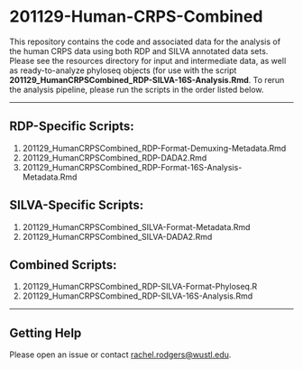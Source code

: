 # 201129-Human-CRPS-Combined

This repository contains the code and associated data for the analysis of the human CRPS data using both RDP and SILVA annotated data sets. Please see the resources directory for input and intermediate data, as well as ready-to-analyze phyloseq objects (for use with the script **201129_HumanCRPSCombined_RDP-SILVA-16S-Analysis.Rmd**. To rerun the analysis pipeline, please run the scripts in the order listed below. 

---

## RDP-Specific Scripts:
1. 201129_HumanCRPSCombined_RDP-Format-Demuxing-Metadata.Rmd
2. 201129_HumanCRPSCombined_RDP-DADA2.Rmd
3. 201129_HumanCRPSCombined_RDP-Format-16S-Analysis-Metadata.Rmd

## SILVA-Specific Scripts:
1. 201129_HumanCRPSCombined_SILVA-Format-Metadata.Rmd
2. 201129_HumanCRPSCombined_SILVA-DADA2.Rmd

## Combined Scripts:
1. 201129_HumanCRPSCombined_RDP-SILVA-Format-Phyloseq.R
2. 201129_HumanCRPSCombined_RDP-SILVA-16S-Analysis.Rmd

---

## Getting Help
Please open an issue or contact rachel.rodgers@wustl.edu.
